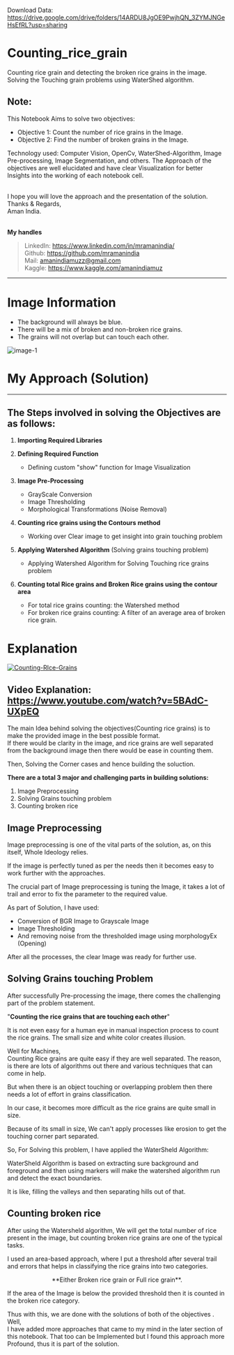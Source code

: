Download Data: https://drive.google.com/drive/folders/14ARDU8JgOE9PwjhQN_3ZYMJNGeHsEfRL?usp=sharing

# Counting_rice_grain
Counting rice grain and detecting the broken rice grains in the image. Solving the Touching grain problems using WaterShed algorithm.


## Note:

This Notebook Aims to solve two objectives:
* Objective 1: Count the number of rice grains in the Image.
* Objective 2: Find the number of broken grains in the Image.


Technology used:  Computer Vision, OpenCv, WaterShed-Algorithm, Image Pre-processing, Image Segmentation, and others.
The Approach of the objectives are well elucidated and have clear Visualization for better Insights into the working of each notebook cell.

\
I hope you will love the approach and the presentation of the solution.
\
Thanks & Regards,\
Aman India.

\
**My handles**
> LinkedIn: https://www.linkedin.com/in/mramanindia/
\
> Github: https://github.com/mramanindia
\
> Mail: amanindiamuzz@gmail.com
\
> Kaggle: https://www.kaggle.com/amanindiamuz

---
# Image Information
* The background will always be blue.
* There will be a mix of broken and non-broken rice grains.
* The grains will not overlap but can touch each other.

<img src="https://i.ibb.co/z5X92Bq/image-1.jpg" alt="image-1" border="0">

# My Approach (Solution)
---

## The Steps involved in solving the Objectives are as follows:
1. **Importing Required Libraries**
2. **Defining Required Function**
    *  Defining custom "show" function for Image Visualization
2. **Image Pre-Processing**
    * GrayScale Conversion
    * Image Thresholding
    * Morphological Transformations (Noise Removal)
3. **Counting rice grains using the Contours method**
    * Working over Clear image to get insight into grain touching problem
3. **Applying Watershed Algorithm** (Solving grains touching problem)
    * Applying Watershed Algorithm for Solving Touching rice grains problem
  
4. **Counting total Rice grains and Broken Rice grains using the contour area**
    * For total rice grains counting: the Watershed method
    * For broken rice grains counting: A filter of an average area of broken rice grain.

# Explanation
<a href="https://www.youtube.com/watch?v=5BAdC-UXpEQ"><img src="https://i.ibb.co/kqg4Jpb/Counting-RIce-Grains.png" alt="Counting-RIce-Grains" border="0"></a>
## Video Explanation: https://www.youtube.com/watch?v=5BAdC-UXpEQ
The main Idea behind solving the objectives(Counting rice grains) is to make the provided image in the best possible format. \
If there would be clarity in the image, and rice grains are well separated from the background image then there would be ease in counting them.

Then, Solving the Corner cases and hence building the soluction.


**There are a total 3 major and challenging parts in building solutions:**
1. Image Preprocessing
2. Solving Grains touching problem
3. Counting broken rice

## Image Preprocessing
Image preprocessing is one of the vital parts of the solution, as, on this itself, Whole Ideology relies.

If the image is perfectly tuned as per the needs then it becomes easy to work further with the approaches.

The crucial part of Image preprocessing is tuning the Image, it takes a lot of trail and error to fix the parameter to the required value.

As part of Solution, I have used:
* Conversion of BGR Image to Grayscale Image
* Image Thresholding
* And removing noise from the thresholded image using morphologyEx (Opening)

After all the processes, the clear Image was ready for further use. 


## Solving Grains touching Problem
After successfully Pre-processing the image, there comes the challenging part of the problem statement.

"**Counting the rice grains that are touching each other**" 

It is not even easy for a human eye in manual inspection process to count the rice grains. The small size and white color creates illusion.

Well for Machines,\
Counting Rice grains are quite easy if they are well separated. The reason, is there are lots of algorithms out there and various techniques that can come in help.

But when there is an object touching or overlapping problem then there needs a lot of effort in grains classification.

In our case, it becomes more difficult as the rice grains are quite small in size.


Because of its small in size,
We can't apply processes like erosion to get the touching corner part separated.

So,
For Solving this problem, I have applied the WaterSheld Algorithm:

WaterSheld Algorithm is based on extracting sure background and foreground and then using markers will make the watershed algorithm run and detect the exact boundaries.

It is like, filling the valleys and then separating hills out of that.

## Counting broken rice
After using the Watersheld algorithm, We will get the total number of rice present in the image, but counting broken rice grains are one of the typical tasks.

I used an area-based approach, where I put a threshold after several trail and errors that helps in classifying the rice grains into two categories.
<center> **Either Broken rice grain or Full rice grain**. </center>

If the area of the Image is below the provided threshold then it is counted in the broken rice category.

Thus with this, we are done with the solutions of both of the objectives .\
Well,\
I have added more approaches that came to my mind in the later section of this notebook.
That too can be Implemented but I found this approach more Profound, thus it is part of the solution.










